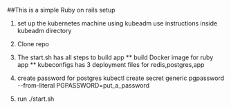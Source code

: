 
##This is a simple Ruby on rails setup 

1) set up the kubernetes machine using kubeadm 
use instructions inside kubeadm directory

2) Clone repo 
 
3) The start.sh has all steps to build app 
** build Docker image for ruby app 
** kubeconfigs has 3 deployment files for redis,postgres,app 

4) create password for postgres 
    kubectl create secret generic pgpassword --from-literal PGPASSWORD=put_a_password
    
5) run ./start.sh
